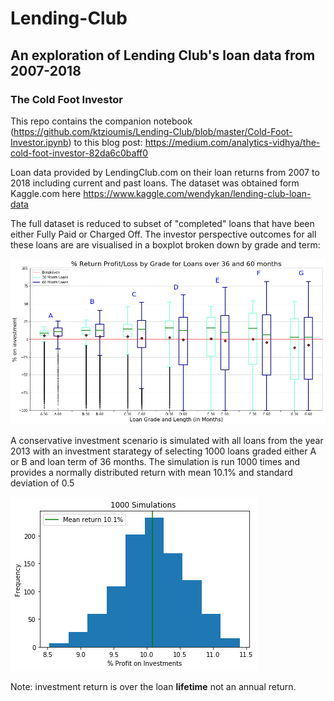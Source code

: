 # Lending-Club

## An exploration of Lending Club's loan data from 2007-2018 


### The Cold Foot Investor

This repo contains the companion notebook (https://github.com/ktzioumis/Lending-Club/blob/master/Cold-Foot-Investor.ipynb) to this blog post: https://medium.com/analytics-vidhya/the-cold-foot-investor-82da6c0baff0

Loan data provided by LendingClub.com on their loan returns from 2007 to 2018 including current and past loans. The dataset was obtained form Kaggle.com here https://www.kaggle.com/wendykan/lending-club-loan-data

The full dataset is reduced to subset of "completed" loans that have been either Fully Paid or Charged Off. The investor perspective outcomes for all these loans are are visualised in a boxplot broken down by grade and term:

<img src='/images/%profit_grade_box.png'>

A conservative investment scenario is simulated with all loans from the year 2013 with an investment starategy of selecting 1000 loans graded either A or B and loan term of 36 months. The simulation is run 1000 times and provides a normally distributed return with mean 10.1% and standard deviation of 0.5

<img src = '/images/%return_mc_hist.png'>

Note: investment return is over the loan **lifetime** not an annual return.
